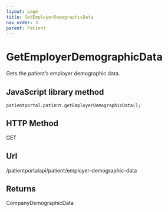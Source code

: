 ```yaml
---
layout: page
title: GetEmployerDemographicData
nav_order: 3
parent: Patient
---
```


# GetEmployerDemographicData

Gets the patient’s employer demographic data.

## JavaScript library method

```
patientportal.patient.getEmployerDemographicData();
```

## HTTP Method

GET

## ****Url****

/patientportalapi/patient/employer-demographic-data

## Returns

CompanyDemographicData
